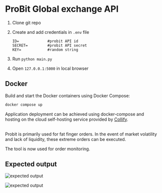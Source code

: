 # **ProBit Global exchange API**

1. Clone git repo

2. Create and add credentials in `.env` file
    ```
    ID=             #probit API id
    SECRET=         #probit API secret
    KEY=            #random string
    ```
3. Run `python main.py`

4. Open `127.0.0.1:5000` in local browser

## Docker

Build and start the Docker containers using Docker Compose:

```bash
docker compose up
```

Application deployment can be achieved using docker-compose and hosting on the cloud self-hosting service provided by [Collify]().
<br>
<br>


Probit is primarily used for fat finger orders. In the event of market volatility and lack of liquidity, these extreme orders can be executed.

The tool is now used for order monitoring.

## Expected output
![expected output](https://i.imgur.com/VEfFNs9.png)

![expected output](https://i.imgur.com/W1ox8l7.png)


